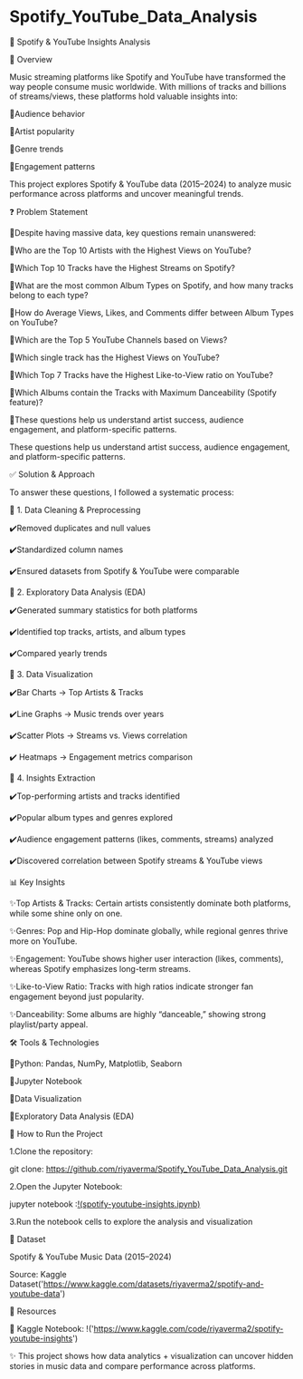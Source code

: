 # Spotify_YouTube_Data_Analysis

🎵 Spotify & YouTube Insights Analysis

📌 Overview

Music streaming platforms like Spotify and YouTube have transformed the way people consume music worldwide.
With millions of tracks and billions of streams/views, these platforms hold valuable insights into:

🔹Audience behavior

🔹Artist popularity

🔹Genre trends

🔹Engagement patterns

This project explores Spotify & YouTube data (2015–2024) to analyze music performance across platforms and uncover meaningful trends.

❓ Problem Statement

🔹Despite having massive data, key questions remain unanswered:

🔹Who are the Top 10 Artists with the Highest Views on YouTube?

🔹Which Top 10 Tracks have the Highest Streams on Spotify?

🔹What are the most common Album Types on Spotify, and how many tracks belong to each type?

🔹How do Average Views, Likes, and Comments differ between Album Types on YouTube?

🔹Which are the Top 5 YouTube Channels based on Views?

🔹Which single track has the Highest Views on YouTube?

🔹Which Top 7 Tracks have the Highest Like-to-View ratio on YouTube?

🔹Which Albums contain the Tracks with Maximum Danceability (Spotify feature)?

🔹These questions help us understand artist success, audience engagement, and platform-specific patterns.

These questions help us understand artist success, audience engagement, and platform-specific patterns.


✅ Solution & Approach

To answer these questions, I followed a systematic process:

🔹 1. Data Cleaning & Preprocessing

✔️Removed duplicates and null values

✔️Standardized column names

✔️Ensured datasets from Spotify & YouTube were comparable

🔹 2. Exploratory Data Analysis (EDA)

✔️Generated summary statistics for both platforms

✔️Identified top tracks, artists, and album types

✔️Compared yearly trends

🔹 3. Data Visualization

✔️Bar Charts → Top Artists & Tracks

✔️Line Graphs → Music trends over years

✔️Scatter Plots → Streams vs. Views correlation

✔️  Heatmaps → Engagement metrics comparison

🔹 4. Insights Extraction

✔️Top-performing artists and tracks identified

✔️Popular album types and genres explored

✔️Audience engagement patterns (likes, comments, streams) analyzed

✔️Discovered correlation between Spotify streams & YouTube views


📊 Key Insights

 ✨Top Artists & Tracks: Certain artists consistently dominate both platforms, while some shine only on one.

 ✨Genres: Pop and Hip-Hop dominate globally, while regional genres thrive more on YouTube.

 ✨Engagement: YouTube shows higher user interaction (likes, comments), whereas Spotify emphasizes long-term streams.

 ✨Like-to-View Ratio: Tracks with high ratios indicate stronger fan engagement beyond just popularity.

 ✨Danceability: Some albums are highly “danceable,” showing strong playlist/party appeal.

 🛠️ Tools & Technologies

🔸Python: Pandas, NumPy, Matplotlib, Seaborn

🔸Jupyter Notebook

🔸Data Visualization

🔸Exploratory Data Analysis (EDA)


🚀 How to Run the Project

1.Clone the repository:

git clone: https://github.com/riyaverma/Spotify_YouTube_Data_Analysis.git


2.Open the Jupyter Notebook:

jupyter notebook :[!(spotify-youtube-insights.ipynb)](https://github.com/riyaverma09/Spotify_YouTube_Data_Analysis/blob/main/spotify-youtube-insights.ipynb)

3.Run the notebook cells to explore the analysis and visualization

📂 Dataset

Spotify & YouTube Music Data (2015–2024)

Source: Kaggle Dataset('https://www.kaggle.com/datasets/riyaverma2/spotify-and-youtube-data')

🔗 Resources

📌 Kaggle Notebook: !('https://www.kaggle.com/code/riyaverma2/spotify-youtube-insights')

✨ This project shows how data analytics + visualization can uncover hidden stories in music data and compare performance across platforms.
